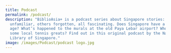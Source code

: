 ```yaml
---
title: Podcast
permalink: /podcast/
description: "BiblioAsia+ is a podcast series about Singapore stories: some
  unfamiliar, others forgotten, all fascinating. Does Singapore have a stone
  age? What’s happened to the murals at the old Paya Lebar airport? Who were
  some local tennis greats? Find out in this original podcast by the National
  Library of Singapore."
image: /images/Podcast/podcast logo.jpg
---
```

